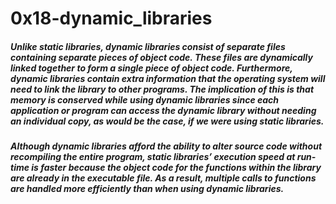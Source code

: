 # 0x18-dynamic_libraries
##### Unlike static libraries, dynamic libraries consist of separate files containing separate pieces of object code. These files are dynamically linked together to form a single piece of object code. Furthermore, dynamic libraries contain extra information that the operating system will need to link the library to other programs. The implication of this is that memory is conserved while using dynamic libraries since each application or program can access the dynamic library without needing an individual copy, as would be the case, if we were using static libraries.
##### Although dynamic libraries afford the ability to alter source code without recompiling the entire program, static libraries’ execution speed at run-time is faster because the object code for the functions within the library are already in the executable file. As a result, multiple calls to functions are handled more efficiently than when using dynamic libraries.
